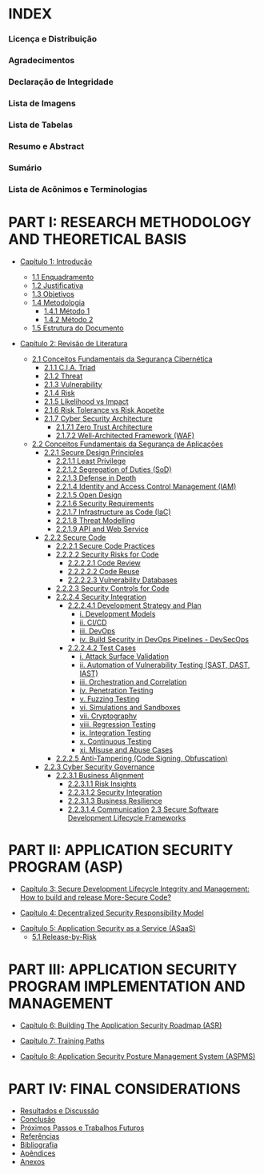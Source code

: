 # INDEX

### Licença e Distribuição
### Agradecimentos <!--mover para o README.md'-->
### Declaração de Integridade
### Lista de Imagens
### Lista de Tabelas
### Resumo e Abstract
### Sumário
### Lista de Acônimos e Terminologias

# PART I: RESEARCH METHODOLOGY AND THEORETICAL BASIS
- [Capítulo 1: Introdução](Part-I/1-Cap1Introducao.md)
    - [1.1 Enquadramento](Part-I/1-1-Enquadramento.md)
    - [1.2 Justificativa](Part-I/1-2-Justificativa.md)
    - [1.3 Objetivos](Part-I/1-3-Objetivos.md)
    - [1.4 Metodologia](Part-I/1-4-Metodologia.md)
        - [1.4.1 Método 1](Part-I/1-4-Metodologia.md/#Metodo1)
        - [1.4.2 Método 2](Part-I/1-4-Metodologia.md/#Metodo2)
    - [1.5 Estrutura do Documento](Part-I/1-5-Estrutura.md)

- [Capítulo 2: Revisão de Literatura](Part-I/2-Cap2LiteraturaRev.md)
    - [2.1 Conceitos Fundamentais da Segurança Cibernética](Part-I/2-1-CSFundamentos.md)
        - [2.1.1 C.I.A. Triad](Part-I/2-1-CSFundamentos.md#cia-triad)
        - [2.1.2 Threat](Part-I/2-1-CSFundamentos.md#threat)
        - [2.1.3 Vulnerability](Part-I/2-1-CSFundamentos.md#vulnerability)
        - [2.1.4 Risk](Part-I/2-1-CSFundamentos.md#risk)
        - [2.1.5 Likelihood vs Impact](Part-I/2-1-CSFundamentos.md#likelihood-vs-impact)
        - [2.1.6 Risk Tolerance vs Risk Appetite](Part-I/2-1-CSFundamentos.md#risk-tolerance-vs-risk-appetite)
        - [2.1.7 Cyber Security Architecture](Part-I/2-1-CSFundamentos.md#cyber-security-architecture)
            - [2.1.7.1 Zero Trust Architecture](Part-I/2-1-CSFundamentos.md#zero-trust-architecture)
            - [2.1.7.2 Well-Architected Framework (WAF)](Part-I/2-1-CSFundamentos.md#well-architected-framework-waf)
    - [2.2 Conceitos Fundamentais da Segurança de Aplicações](Part-I/2-2-AppSecFundamentals.md)
        - [2.2.1 Secure Design Principles](Part-I/AppSecFundamentals.md#secure-design-principles)
            - [2.2.1.1 Least Privilege](Part-I/AppSecFundamentals.md#least-privilege)
            - [2.2.1.2 Segregation of Duties (SoD)](Part-I/AppSecFundamentals.md#segregation-of-duties-sod)
            - [2.2.1.3 Defense in Depth](Part-I/AppSecFundamentals.md#defense-in-depth)
            - [2.2.1.4 Identity and Access Control Management (IAM)](Part-I/AppSecFundamentals.md#identity-and-access-control-management-iam)
            - [2.2.1.5 Open Design](Part-I/AppSecFundamentals.md#open-design)
            - [2.2.1.6 Security Requirements](Part-I/AppSecFundamentals.md#security-requirements)
            - [2.2.1.7 Infrastructure as Code (IaC)](Part-I/AppSecFundamentals.md#infrastructure-as-code-iac)
            - [2.2.1.8 Threat Modelling](Part-I/AppSecFundamentals.md#threat-modelling)
            - [2.2.1.9 API and Web Service](Part-I/AppSecFundamentals.md#api-and-web-service)
        - [2.2.2 Secure Code](Part-I/AppSecFundamentals.md#secure-code)
            - [2.2.2.1 Secure Code Practices](Part-I/AppSecFundamentals.md#secure-code-practices)
            - [2.2.2.2 Security Risks for Code](Part-I/AppSecFundamentals.md#security-risks-for-code)
                - [2.2.2.2.1 Code Review](Part-I/AppSecFundamentals.md#code-review)
                - [2.2.2.2.2 Code Reuse](Part-I/AppSecFundamentals.md#code-reuse)
                - [2.2.2.2.3 Vulnerability Databases](Part-I/AppSecFundamentals.md#vulnerability-databases)
            - [2.2.2.3 Security Controls for Code](Part-I/AppSecFundamentals.md#security-controls-for-code)
            - [2.2.2.4 Security Integration](Part-I/AppSecFundamentals.md#security-integration)
                - [2.2.2.4.1 Development Strategy and Plan](Part-I/AppSecFundamentals.md#development-strategy-and-plan)
                    - [i. Development Models](Part-I/AppSecFundamentals.md#development-models)
                    - [ii. CI/CD](Part-I/AppSecFundamentals.md#ci-cd)
                    - [iii. DevOps](Part-I/AppSecFundamentals.md#devops)
                    - [iv. Build Security in DevOps Pipelines - DevSecOps](Part-I/AppSecFundamentals.md#devsecops)
                - [2.2.2.4.2 Test Cases](Part-I/AppSecFundamentals.md#test-cases)
                    - [i. Attack Surface Validation](Part-I/AppSecFundamentals.md#attack-surface-validation)
                    - [ii. Automation of Vulnerability Testing (SAST, DAST, IAST)](Part-I/AppSecFundamentals.md#automation-of-vulnerability-testing-sast-dast-iast)
                    - [iii. Orchestration and Correlation](Part-I/AppSecFundamentals.md#orchestration-and-correlation)
                    - [iv. Penetration Testing](Part-I/AppSecFundamentals.md#penetration-testing)
                    - [v. Fuzzing Testing](Part-I/AppSecFundamentals.md#fuzzing-testing)
                    - [vi. Simulations and Sandboxes](Part-I/AppSecFundamentals.md#simulations-and-sandboxes)
                    - [vii. Cryptography](Part-I/AppSecFundamentals.md#cryptography)
                    - [viii. Regression Testing](Part-I/AppSecFundamentals.md#regression-testing)
                    - [ix. Integration Testing](Part-I/AppSecFundamentals.md#integration-testing)
                    - [x. Continuous Testing](Part-I/AppSecFundamentals.md#continuous-testing)
                    - [xi. Misuse and Abuse Cases](Part-I/AppSecFundamentals.md#misuse-and-abuse-cases)
            - [2.2.2.5 Anti-Tampering (Code Signing, Obfuscation)](Part-I/AppSecFundamentals.md#anti-tampering-code-signing-obfuscation)
        - [2.2.3 Cyber Security Governance](Part-I/AppSecFundamentals.md#cyber-security-governance)
            - [2.2.3.1 Business Alignment](Part-I/AppSecFundamentals.md#business-alignment)
                - [2.2.3.1.1 Risk Insights](Part-I/AppSecFundamentals.md#risk-insights)
                - [2.2.3.1.2 Security Integration](Part-I/AppSecFundamentals.md#security-integration)
                - [2.2.3.1.3 Business Resilience](Part-I/AppSecFundamentals.md#business-resilience)
                - [2.2.3.1.4 Communication](Part-I/AppSecFundamentals.md#communication)
    [2.3 Secure Software Development Lifecycle Frameworks](Part-I/2-3-SSDLC-frameworks.md)
    <!--    
        - ISO/IEC 27034:2011-2018 - Application Security (encontrar este documento)
        - OWASP SAMM v2
        - BSIMM
        - NIST SSDF
        - Microsoft SDL
        - CIS
    -->

# PART II: APPLICATION SECURITY PROGRAM (ASP)
- [Capítulo 3: Secure Development Lifecycle Integrity and Management: How to build and release More-Secure Code?](Part-II/SDL-Man.md)
<!-- 
    - Application Security Toolbox (SAST, DAST, IAST, SCA, PENTESTING, RASP, WAF)
    - Application Security Orchestration and Correlation - ASOC
-->
- [Capítulo 4: Decentralized Security Responsibility Model](Part-II/Decentralized-security-responsibility-model.md)
<!-- 
    - Application Security Team Composition
        - Key-Functions
        - Key-Roles
            - The Security Champion Role
    - Security Education and Culture Building
    - Standards, Regulations, Requirements and Reference Architecture     
-->
- [Capítulo 5: Application Security as a Service (ASaaS)](Part-II/Application-security-as-a-service.md)
    - [5.1 Release-by-Risk](Part-II/Application-security-as-a-service.md/#Release-by-Risk)
<!-- 
    - Automation in Release-by-Risk Process
        - Bloqueio vs Habilitação Segura
    - Application Security as a Service Ecosystem
        - Secure Design
            - Just-in-Time Security Training
            - Threat Modelling
            - Reference Architecture
        - Automated Security Tools
            - SAST
            - SCA
            - DAST
            - IAST
            - Security Testing as a Service (STaaS)
            - Automated Vulnerability Management
            - API Security Management
        - Continuous Monitoring 
            - SIEM
            - IDS
            - Security Incident Correlation
            - Incident Response Automation
            - Runtime Protection Orchestration
            - Real-time Threat Intelligence Feeds
        - Indentity and Access Management (IAM)
            - Single Sign-On (SSO)
            - MFA
            - Session Management
        - Cryptography and Data Protection
            - Centralized Secrets Management
        - Governance and Compliance Orchestration
            - ISO/IEC 27001:2022
            - Policy Automation and Atuditing
            - Continuous Training for Security Culture Building 
-->

# PART III: APPLICATION SECURITY PROGRAM IMPLEMENTATION AND MANAGEMENT
- [Capítulo 6: Building The Application Security Roadmap (ASR)](Part-III/ASP.md#application-security-roadmap-asr)
<!--
    - Maturity Models and Security Posture
        - Security Low-Maturity Dealing
        - Identifing gaps to plan the future
-->

- [Capítulo 7: Training Paths](Part-III/ASP.md#training-paths)
<!--
    - Training Roadmaps    
        - Security Champions Training Program - SCTP
        - Training Roadmap for Devs
        - Training Roadmap for AppSec Team
    - Engineering and Security Alignment
-->

- [Capítulo 8: Application Security Posture Management System (ASPMS)](Part-III/ASP.md#application-security-posture-management-system-aspms)
<!--
    - Measure to Evolve
    - O que medir e como medir?
        - MTTR
        - KPIs
        - Feedback dos Pares
        - Security Scorecard
-->
# PART IV: FINAL CONSIDERATIONS
- [Resultados e Discussão](Part-IV/resultados-e-discussao.md)
- [Conclusão](Part-IV/Conclusao.md)
- [Próximos Passos e Trabalhos Futuros](Part-IV/ProximosPassos.md)
- [Referências](Part-IV/Referencias.md)
- [Bibliografia](Part-IV/Bibliografia.md)
- [Apêndices](Part-IV/Apendices.md)
- [Anexos](Part-IV/Anexo.md)
